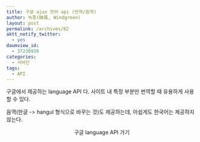 ```yaml
---
title: 구글 ajax 언어 api (번역/음역)
author: 녹풍(綠風, Windgreen)
layout: post
permalink: /archives/82
aktt_notify_twitter:
  - yes
daumview_id:
  - 37230938
categories:
  - 서버단
tags:
  - API
---
```

구글에서 제공하는 language API 다. 사이트 내 특정 부분만 번역할 때 유용하게 사용할 수 있다.

음역(한글 -> hangul 형식으로 바꾸는 것)도 제공하는데, 아쉽게도 한국어는 제공하지 않는다.

<p style="text-align: center;">
  구글 language API 가기
</p>